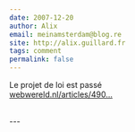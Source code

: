 ```yaml
---
date: 2007-12-20
author: Alix
email: meinamsterdam@blog.re
site: http://alix.guillard.fr
tags: comment
permalink: false
---
```


<p>Le projet de loi est passé<br />
<a href="http://webwereld.nl/articles/49037/kamer-bejubelt-actieplan-open-standaarden.html" title="http://webwereld.nl/articles/49037/kamer-bejubelt-actieplan-open-standaarden.html" rel="nofollow">webwereld.nl/articles/490...</a><br />
<br />
</p>
---